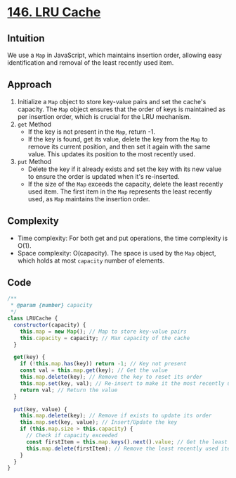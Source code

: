 # [146. LRU Cache](https://leetcode.com/problems/lru-cache/description/)

## Intuition

We use a `Map` in JavaScript, which maintains insertion order, allowing easy identification and removal of the least recently used item.

## Approach

1.  Initialize a `Map` object to store key-value pairs and set the cache's capacity. The `Map` object ensures that the order of keys is maintained as per insertion order, which is crucial for the LRU mechanism.
2.  `get` Method
    - If the key is not present in the `Map`, return -1.
    - If the key is found, get its value, delete the key from the `Map` to remove its current position, and then set it again with the same value. This updates its position to the most recently used.
3.  `put` Method
    - Delete the key if it already exists and set the key with its new value to ensure the order is updated when it's re-inserted.
    - If the size of the `Map` exceeds the capacity, delete the least recently used item. The first item in the `Map` represents the least recently used, as `Map` maintains the insertion order.

 
## Complexity

- Time complexity: For both get and put operations, the time complexity is O(1). 
- Space complexity: O(capacity). The space is used by the `Map` object, which holds at most `capacity` number of elements.

## Code

```javascript
/**
 * @param {number} capacity
 */
class LRUCache {
  constructor(capacity) {
    this.map = new Map(); // Map to store key-value pairs
    this.capacity = capacity; // Max capacity of the cache
  }

  get(key) {
    if (!this.map.has(key)) return -1; // Key not present
    const val = this.map.get(key); // Get the value
    this.map.delete(key); // Remove the key to reset its order
    this.map.set(key, val); // Re-insert to make it the most recently used
    return val; // Return the value
  }

  put(key, value) {
    this.map.delete(key); // Remove if exists to update its order
    this.map.set(key, value); // Insert/Update the key
    if (this.map.size > this.capacity) {
      // Check if capacity exceeded
      const firstItem = this.map.keys().next().value; // Get the least recently used key
      this.map.delete(firstItem); // Remove the least recently used item
    }
  }
}
```
